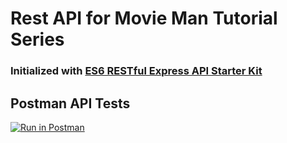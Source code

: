 # Rest API for Movie Man Tutorial Series

### Initialized with [ES6 RESTful Express API Starter Kit](https://github.com/developit/express-es6-rest-api)

## Postman API Tests
[![Run in Postman](https://run.pstmn.io/button.svg)](https://app.getpostman.com/run-collection/e8e587b7eec123174b1c)